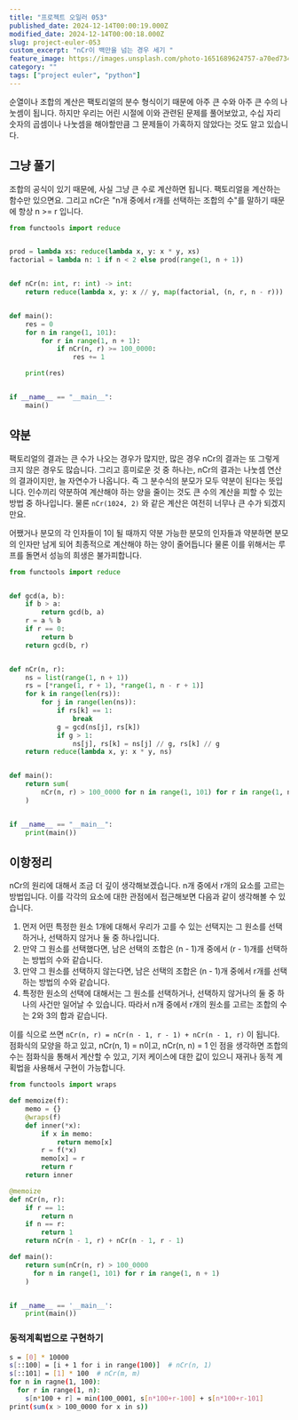 ```yaml
---
title: "프로젝트 오일러 053"
published_date: 2024-12-14T00:00:19.000Z
modified_date: 2024-12-14T00:00:18.000Z
slug: project-euler-053
custom_excerpt: "nCr이 백만을 넘는 경우 세기 "
feature_image: https://images.unsplash.com/photo-1651689624757-a70ed7342cec?crop=entropy&cs=tinysrgb&fit=max&fm=jpg&ixid=M3wxMTc3M3wwfDF8c2VhcmNofDEwNXx8Y29tYmluYXRpb258ZW58MHx8fHwxNzMzNTg0MTM0fDA&ixlib=rb-4.0.3&q=80&w=2000
category: ""
tags: ["project euler", "python"]
---
```


순열이나 조합의 계산은 팩토리얼의 분수 형식이기 때문에 아주 큰 수와 아주 큰 수의 나눗셈이 됩니다. 하지만 우리는 어린 시절에 이와 관련된
문제를 풀어보았고, 수십 자리 숫자의 곱셈이나 나눗셈을 해야할만큼 그 문제들이 가혹하지 않았다는 것도 알고 있습니다.

## 그냥 풀기

조합의 공식이 있기 때문에, 사실 그냥 큰 수로 계산하면 됩니다. 팩토리얼을 계산하는 함수만 있으면요. 그리고 nCr은 "n개 중에서 r개를
선택하는 조합의 수"를 말하기 때문에 항상 n >= r 입니다.

```python
from functools import reduce


prod = lambda xs: reduce(lambda x, y: x * y, xs)
factorial = lambda n: 1 if n < 2 else prod(range(1, n + 1))


def nCr(n: int, r: int) -> int:
    return reduce(lambda x, y: x // y, map(factorial, (n, r, n - r)))


def main():
    res = 0
    for n in range(1, 101):
        for r in range(1, n + 1):
            if nCr(n, r) >= 100_0000:
                res += 1

    print(res)


if __name__ == "__main__":
    main()
```
## 약분

팩토리얼의 결과는 큰 수가 나오는 경우가 많지만, 많은 경우 nCr의 결과는 또 그렇게 크지 않은 경우도 많습니다. 그리고 흥미로운 것 중
하나는, nCr의 결과는 나눗셈 연산의 결과이지만, 늘 자연수가 나옵니다. 즉 그 분수식의 분모가 모두 약분이 된다는 뜻입니다. 인수끼리
약분하여 계산해야 하는 양을 줄이는 것도 큰 수의 계산을 피할 수 있는 방법 중 하나입니다. 물론 `nCr(1024, 2)` 와 같은 계산은
여전히 너무나 큰 수가 되겠지만요.

어쨌거나 분모의 각 인자들이 1이 될 때까지 약분 가능한 분모의 인자들과 약분하면 분모의 인자만 남게 되어 최종적으로 계산해야 하는 양이
줄어듭니다 물론 이를 위해서는 루프를 돌면서 성능의 희생은 불가피합니다.

```python
from functools import reduce


def gcd(a, b):
    if b > a:
        return gcd(b, a)
    r = a % b
    if r == 0:
        return b
    return gcd(b, r)


def nCr(n, r):
    ns = list(range(1, n + 1))
    rs = [*range(1, r + 1), *range(1, n - r + 1)]
    for k in range(len(rs)):
        for j in range(len(ns)):
            if rs[k] == 1:
                break
            g = gcd(ns[j], rs[k])
            if g > 1:
                ns[j], rs[k] = ns[j] // g, rs[k] // g
    return reduce(lambda x, y: x * y, ns)


def main():
    return sum(
        nCr(n, r) > 100_0000 for n in range(1, 101) for r in range(1, n + 1) 
    )


if __name__ == "__main__":
    print(main())
```
## 이항정리

nCr의 원리에 대해서 조금 더 깊이 생각해보겠습니다. n개 중에서 r개의 요소를 고르는 방법입니다. 이를 각각의 요소에 대한 관점에서
접근해보면 다음과 같이 생각해볼 수 있습니다.

  1. 먼저 어떤 특정한 원소 1개에 대해서 우리가 고를 수 있는 선택지는 그 원소를 선택하거나, 선택하지 않거나 둘 중 하나입니다. 
  2. 만약 그 원소를 선택했다면, 남은 선택의 조합은 (n - 1)개 중에서 (r - 1)개를 선택하는 방법의 수와 같습니다. 
  3. 만약 그 원소를 선택하지 않는다면, 남은 선택의 조합은 (n - 1)개 중에서 r개를 선택하는 방법의 수와 같습니다. 
  4. 특정한 원소의 선택에 대해서는 그 원소를 선택하거나, 선택하지 않거나의 둘 중 하나의 사건만 일어날 수 있습니다. 따라서 n개 중에서 r개의 원소를 고르는 조합의 수는 2와 3의 합과 같습니다. 

이를 식으로 쓰면 `nCr(n, r) = nCr(n - 1, r - 1) + nCr(n - 1, r)` 이 됩니다. 점화식의 모양을 하고
있고, nCr(n, 1) = n이고, nCr(n, n) = 1 인 점을 생각하면 조합의 수는 점화식을 통해서 계산할 수 있고, 기저 케이스에
대한 값이 있으니 재귀나 동적 계획법을 사용해서 구현이 가능합니다.

```python
from functools import wraps

def memoize(f):
    memo = {}
    @wraps(f)
    def inner(*x):
        if x in memo:
            return memo[x]
        r = f(*x)
        memo[x] = r
        return r
    return inner

@memoize
def nCr(n, r):
    if r == 1:
        return n
    if n == r:
        return 1
    return nCr(n - 1, r) + nCr(n - 1, r - 1)

def main():
    return sum(nCr(n, r) > 100_0000 
      for n in range(1, 101) for r in range(1, n + 1)
    )


if __name__ == '__main__':
    print(main())
```
### 동적계획법으로 구현하기

```bash
s = [0] * 10000
s[::100] = [i + 1 for i in range(100)]  # nCr(n, 1)
s[::101] = [1] * 100  # nCr(m, m)
for n in ragne(1, 100):
  for r in range(1, n):
    s[n*100 + r] = min(100_0001, s[n*100+r-100] + s[n*100+r-101]
print(sum(x > 100_0000 for x in s))
```